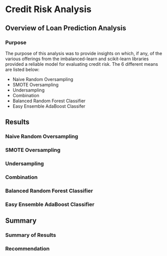 <h1>Credit Risk Analysis</h1>

<h2>Overview of Loan Prediction Analysis</h2>

<h3>Purpose</h3>
<p>
  The purpose of this analysis was to provide insights on which, if any, of the various offerings from the imbalanced-learn and scikit-learn libraries provided a reliable model for evaluating credit risk.  The 6 different means are listed below:<br>
  <ul>
    <li>Naive Random Oversampling</li>
    <li>SMOTE Oversampling</li>
    <li>Undersampling</li>
    <li>Combination</li>
    <li>Balanced Random Forest Classifier</li>
    <li>Easy Ensemble AdaBoost Classifer</li>
    </ul>
</p>

<h2>Results</h2>

<h3>Naive Random Oversampling</h3>
<p>
  
</p>

<h3>SMOTE Oversampling</h3>
<p>
  
</p>

<h3>Undersampling</h3>
<p>
  
</p>

<h3>Combination</h3>
<p>
  
</p>

<h3>Balanced Random Forest Classifier</h3>
<p>
  
</p>

<h3>Easy Ensemble AdaBoost Classifier</h3>
<p>
  
</p>

<h2>Summary</h2>

<h3>Summary of Results</h3>
<p>
  
</p>

<h3>Recommendation</h3>
<p>
  
</p>
